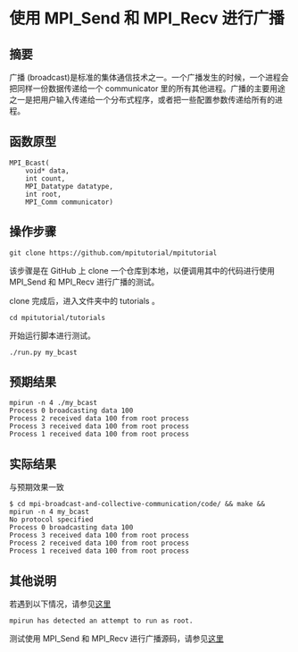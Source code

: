 # 使用 MPI_Send 和 MPI_Recv 进行广播

## 摘要

广播 (broadcast)是标准的集体通信技术之一。一个广播发生的时候，一个进程会把同样一份数据传递给一个 communicator 里的所有其他进程。广播的主要用途之一是把用户输入传递给一个分布式程序，或者把一些配置参数传递给所有的进程。

## 函数原型

```
MPI_Bcast(
    void* data,
    int count,
    MPI_Datatype datatype,
    int root,
    MPI_Comm communicator)
```

## 操作步骤

```git clone https://github.com/mpitutorial/mpitutorial```

该步骤是在 GitHub 上 clone 一个仓库到本地，以便调用其中的代码进行使用 MPI_Send 和 MPI_Recv 进行广播的测试。

clone 完成后，进入文件夹中的 tutorials 。

```cd mpitutorial/tutorials```

开始运行脚本进行测试。

```./run.py my_bcast```

## 预期结果

```
mpirun -n 4 ./my_bcast
Process 0 broadcasting data 100
Process 2 received data 100 from root process
Process 3 received data 100 from root process
Process 1 received data 100 from root process
```

## 实际结果

与预期效果一致

```
$ cd mpi-broadcast-and-collective-communication/code/ && make && mpirun -n 4 my_bcast
No protocol specified
Process 0 broadcasting data 100
Process 3 received data 100 from root process
Process 2 received data 100 from root process
Process 1 received data 100 from root process
```
## 其他说明

若遇到以下情况，请参见[这里](https://github.com/microseyuyu/RISCV-testcase/blob/openmpi/Open%20MPI/testcase/解决mpirun%20has%20detected%20an%20attempt%20to%20run%20as%20root.md)

```mpirun has detected an attempt to run as root.```

测试使用 MPI_Send 和 MPI_Recv 进行广播源码，请参见[这里](https://github.com/mpitutorial/mpitutorial/blob/gh-pages/tutorials/mpi-broadcast-and-collective-communication/code/my_bcast.c)
